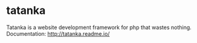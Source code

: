 tatanka
=======

Tatanka is a website development framework for php that wastes nothing.
Documentation: http://tatanka.readme.io/
